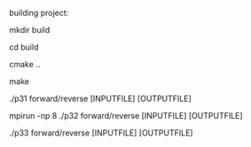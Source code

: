 building project:

mkdir build

cd build

cmake ..

make

./p31 forward/reverse [INPUTFILE] [OUTPUTFILE]

mpirun -np 8 ./p32 forward/reverse [INPUTFILE] [OUTPUTFILE]

./p33 forward/reverse [INPUTFILE] [OUTPUTFILE]